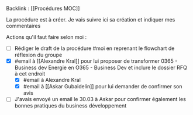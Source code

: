 Backlink : [[Procédures MOC]]

La procédure est à créer.
Je vais suivre ici sa création et indiquer mes commentaires

Actions qu'il faut faire selon moi :
- [ ] Rédiger le draft de la procédure #moi en reprenant le flowchart de réflexion du groupe
- [x] #email à [[Alexandre Kral]] pour lui proposer de transformer 0365 - Business dev Energie en O365 - Business Dev et inclure le dossier RFQ à cet endroit
	- [x] #email à Alexandre Kral
	- [x] #email à [[Askar Gubaidelin]] pour lui demander de confirmer son avis
- [ ] J'avais envoyé un email le 30.03 à Askar pour confirmer également les bonnes pratiques du business développement